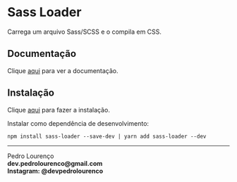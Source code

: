 # Sass Loader

Carrega um arquivo Sass/SCSS e o compila em CSS.

## Documentação

Clique [aqui](https://github.com/webpack-contrib/sass-loader) para ver a documentação.

## Instalação

Clique [aqui](https://www.npmjs.com/package/sass-loader) para fazer a instalação.

Instalar como dependência de desenvolvimento:

```
npm install sass-loader --save-dev | yarn add sass-loader --dev
```


<hr>
<stong>Pedro Lourenço</strong><br>
<Strong>dev.pedrolourenco@gmail.com</strong><br>
<Strong>Instagram: @devpedrolourenco</strong>